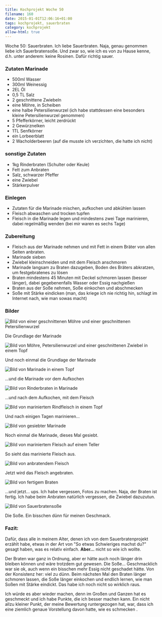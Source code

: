 ```yaml
---
title: Kochprojekt Woche 50
filename: 160
date: 2015-01-01T12:06:16+01:00
tags: kochprojekt, sauerbraten
category: kochprojekt
allow-html: true
---
```

<p>Woche 50: Sauerbraten. Ich liebe Sauerbraten. Naja, genau genommen liebe ich Sauerbratensoße. Und zwar so, wie ich es von zu Hause kenne, d.h. unter anderem: keine Rosinen. Dafür richtig sauer.</p>

<h3>Zutaten Marinade</h3>
<ul>
<li>500ml Wasser</li>
<li>300ml Weinessig</li>
<li>2EL Öl</li>
<li>0,5 TL Salz</li>
<li>2 geschnittene Zwiebeln</li>
<li>eine Möhre, in Scheiben</li>
<li>eine halbe Petersilienwurzel (ich habe stattdessen eine besonders kleine Petersilienwurzel genommen)</li>
<li>5 Pfefferkörner, leicht zerdrückt</li>
<li>2 Gewürznelken</li>
<li>1TL Senfkörner</li>
<li>ein Lorbeerblatt</li>
<li>2 Wacholderbeeren (auf die musste ich verzichten, die hatte ich nicht)</li>
</ul>

<h3>sonstige Zutaten</h3>
<ul>
<li>1kg Rinderbraten (Schulter oder Keule)</li>
<li>Fett zum Anbraten</li>
<li>Salz, schwarzer Pfeffer</li>
<li>eine Zwiebel</li>
<li>Stärkerpulver</li>
</ul>

<h3>Einlegen</h3>
<ul>
<li>Zutaten für die Marinade mischen, aufkochen und abkühlen lassen</li>
<li>Fleisch abwaschen und trocken tupfen</li>
<li>Fleisch in die Marinade legen und mindestens zwei Tage marinieren, dabei regelmäßig wenden (bei mir waren es sechs Tage)</li>
</ul>

<h3>Zubereitung</h3>
<ul>
<li>Fleisch aus der Marinade nehmen und mit Fett in einem Bräter von allen Seiten anbraten.</li>
<li>Marinade sieben</li>
<li>Zwiebel kleinschneiden und mit dem Fleisch anschmoren</li>
<li>Marinade langsam zu Braten dazugeben, Boden des Bräters abkratzen, um festgebratenes zu lösen</li>
<li>Braten mindestens 45 Minuten mit Deckel schmoren lassen (besser länger), dabei gegebenenfalls Wasser oder Essig nachgießen</li>
<li>Braten aus der Soße nehmen, Soße einkochen und abschmecken</li>
<li>Soße mit Stärke eindicken (man, das kriege ich nie richtig hin, schlagt im Internet nach, wie man sowas macht)</li>
</ul>

<h3>Bilder</h3>
<img src="https://www.strangerthanusual.de/hosted_files/468/download" alt="Bild von einer geschnittenen Möhre und einer geschnittenen Petersilienwurzel">
<p>Die Grundlage der Marinade</p>
<img src="https://www.strangerthanusual.de/hosted_files/469/download" alt="Bild von Möhre, Petersilienwurzel und einer geschnittenen Zwiebel in einem Topf">
<p>Und noch einmal die Grundlage der Marinade</p>
<img src="https://www.strangerthanusual.de/hosted_files/470/download" alt="Bild von Marinade in einem Topf">
<p>...und die Marinade vor dem Aufkochen</p>
<img src="https://www.strangerthanusual.de/hosted_files/471/download" alt="Bild von Rinderbraten in Marinade">
<p>...und nach dem Aufkochen, mit dem Fleisch</p>
<img src="https://www.strangerthanusual.de/hosted_files/472/download" alt="Bild von mariniertem Rindfleisch in einem Topf">
<p>Und nach einigen Tagen marinieren...</p>
<img src="https://www.strangerthanusual.de/hosted_files/473/download" alt="Bild von gesiebter Marinade">
<p>Noch einmal die Marinade, dieses Mal gesiebt.</p>
<img src="https://www.strangerthanusual.de/hosted_files/474/download" alt="Bild von mariniertem Fleisch auf einem Teller">
<p>So sieht das marinierte Fleisch aus.</p>
<img src="https://www.strangerthanusual.de/hosted_files/475/download" alt="Bild von anbratendem Fleisch">
<p>Jetzt wird das Fleisch angebraten.</p>
<img src="https://www.strangerthanusual.de/hosted_files/476/download" alt="Bild von fertigem Braten">
<p>...und jetzt... ups. Ich habe vergessen, Fotos zu machen. Naja, der Braten ist fertig. Ich habe beim Anbraten natürlich vergessen, die Zwiebel dazuzutun.</p>
<img src="https://www.strangerthanusual.de/hosted_files/477/download" alt="Bild von Sauerbratensoße">
<p>Die Soße. Ein bisschen dünn für meinen Geschmack.</p>

<h3>Fazit:</h3>
<p>Dafür, dass alle in meinem Alter, denen ich von dem Sauerbratenprojekt erzählt habe, etwas in der Art von "So etwas Schwieriges machst du?" gesagt haben, was es relativ einfach. <strong>Aber...</strong> nicht so wie ich wollte.</p>
<p>Der Braten war ganz in Ordnung, aber er hätte auch noch länger drin bleiben können und wäre trotzdem gut gewesen. Die Soße... Geschmacklich war sie ok, auch wenn ein bisschen mehr Essig nicht geschadet hätte. Von der Konsistenz her: viel zu dünn. Beim nächsten Mal den Braten länger schmoren lassen, die Soße länger einkochen und endlich lernen, wie man Soßen mit Stärke eindickt. Das habe ich noch nicht so wirklich raus.</p>
<p>Ich würde es aber wieder machen, denn im Großen und Ganzen hat es geschmeckt und ich habe Punkte, die ich besser machen kann. Ein nicht allzu kleiner Punkt, der meine Bewertung runtergezogen hat, war, dass ich eine ziemlich genaue Vorstellung davon hatte, wie es schmecken .</p>
